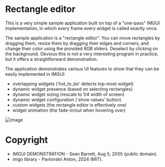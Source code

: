 # Rectangle editor

This is a very simple sample application built on top of a "one-pass" IMGUI implementation, in which every frame every widget is called exactly once.

The sample application is a "rectangle editor". You can move rectangles by dragging them, resize them by dragging their edges and corners, and change their color using the provided RGB sliders. Deselect by clicking on the background. Obvious this is not a very interesting program in practice, but it offers a straightforward demonstration.

The application demonstrates various UI features to show that they can be easily implemented in IMGUI:

 * overlapping widgets ('hot_to_be' detects top-most widget)
 * dynamic widget presence (based on selecting rectangles)
 * dynamic widget sizing (rescale to 1/4 width of screen)
 * dynamic widget configuration ('show values' button)
 * custom widgets (the rectangle editor is effectively one)
 * widget animation (the fade-in/out when hovering over)

![image](https://github.com/anton2920/imgo/assets/30488779/fb804919-d18c-4056-b697-eace9c014c2f)

# Copyright

- IMGUI DEMONSTRATION - Sean Barrett, Aug 5, 2005 (public domain).
- imgo library - Pavlovskii Anton, 2024 (MIT).
